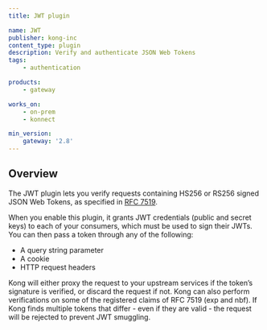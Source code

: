 ```yaml
---
title: JWT plugin

name: JWT
publisher: kong-inc
content_type: plugin
description: Verify and authenticate JSON Web Tokens
tags:
    - authentication

products:
    - gateway

works_on:
    - on-prem
    - konnect

min_version:
    gateway: '2.8'
---
```


## Overview

The JWT plugin lets you verify requests containing HS256 or RS256 signed JSON Web Tokens, as specified in [RFC 7519](https://tools.ietf.org/html/rfc7519).

When you enable this plugin, it grants JWT credentials (public and secret keys) to each of your consumers, which must be used to sign their JWTs. You can then pass a token through any of the following:

* A query string parameter
* A cookie
* HTTP request headers

Kong will either proxy the request to your upstream services if the token’s signature is verified, or discard the request if not. Kong can also perform verifications on some of the registered claims of RFC 7519 (exp and nbf). If Kong finds multiple tokens that differ - even if they are valid - the request will be rejected to prevent JWT smuggling.
